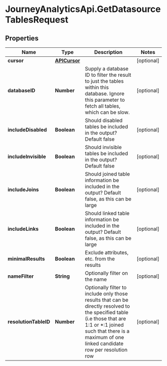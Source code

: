 # JourneyAnalyticsApi.GetDatasourceTablesRequest

## Properties

Name | Type | Description | Notes
------------ | ------------- | ------------- | -------------
**cursor** | [**APICursor**](APICursor.md) |  | [optional] 
**databaseID** | **Number** | Supply a database ID to filter the result to just the tables within this database. Ignore this parameter to fetch all tables, which can be slow. | [optional] 
**includeDisabled** | **Boolean** | Should disabled tables be included in the output?Default false | [optional] 
**includeInvisible** | **Boolean** | Should invisible tables be included in the output? Default false | [optional] 
**includeJoins** | **Boolean** | Should joined table information be included in the output? Default false, as this can be large | [optional] 
**includeLinks** | **Boolean** | Should linked table information be included in the output? Default false, as this can be large | [optional] 
**minimalResults** | **Boolean** | Exclude attributes, etc. from the results | [optional] 
**nameFilter** | **String** | Optionally filter on the name | [optional] 
**resolutionTableID** | **Number** | Optionally filter to include only those results that can be directly resolved to the specified table (i.e those that are 1:1 or *:1 joined such that there is a maximum of one linked candidate row per resolution row | [optional] 


